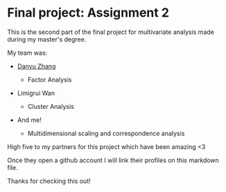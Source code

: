 # Final project: Assignment 2

This is the second part of the final project for multivariate analysis made during my master's degree.

My team was:

- [Danyu Zhang](https://github.com/danyuz)
  - Factor Analysis
      
- Limigrui Wan
  - Cluster Analysis
      
- And me!
  - Multidimensional scaling and correspondence analysis

High five to my partners for this project which have been amazing <3

Once they open a github account I will link their profiles on this markdown file.

Thanks for checking this out!
